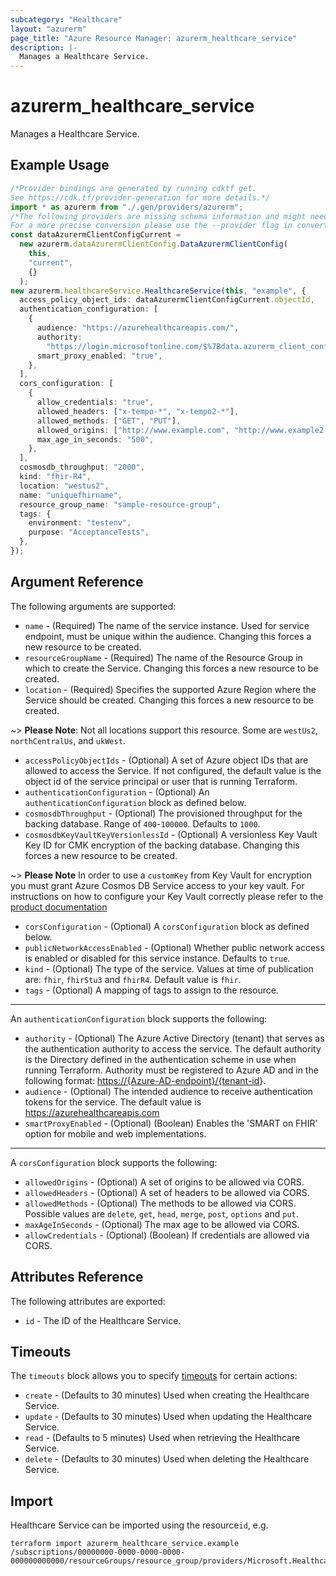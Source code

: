 ```yaml
---
subcategory: "Healthcare"
layout: "azurerm"
page_title: "Azure Resource Manager: azurerm_healthcare_service"
description: |-
  Manages a Healthcare Service.
---
```


# azurerm\_healthcare\_service

Manages a Healthcare Service.

## Example Usage

```typescript
/*Provider bindings are generated by running cdktf get.
See https://cdk.tf/provider-generation for more details.*/
import * as azurerm from "./.gen/providers/azurerm";
/*The following providers are missing schema information and might need manual adjustments to synthesize correctly: azurerm.
For a more precise conversion please use the --provider flag in convert.*/
const dataAzurermClientConfigCurrent =
  new azurerm.dataAzurermClientConfig.DataAzurermClientConfig(
    this,
    "current",
    {}
  );
new azurerm.healthcareService.HealthcareService(this, "example", {
  access_policy_object_ids: dataAzurermClientConfigCurrent.objectId,
  authentication_configuration: [
    {
      audience: "https://azurehealthcareapis.com/",
      authority:
        "https://login.microsoftonline.com/$%7Bdata.azurerm_client_config.current.tenant_id%7D",
      smart_proxy_enabled: "true",
    },
  ],
  cors_configuration: [
    {
      allow_credentials: "true",
      allowed_headers: ["x-tempo-*", "x-tempo2-*"],
      allowed_methods: ["GET", "PUT"],
      allowed_origins: ["http://www.example.com", "http://www.example2.com"],
      max_age_in_seconds: "500",
    },
  ],
  cosmosdb_throughput: "2000",
  kind: "fhir-R4",
  location: "westus2",
  name: "uniquefhirname",
  resource_group_name: "sample-resource-group",
  tags: {
    environment: "testenv",
    purpose: "AcceptanceTests",
  },
});

```

## Argument Reference

The following arguments are supported:

* `name` - (Required) The name of the service instance. Used for service endpoint, must be unique within the audience. Changing this forces a new resource to be created.
* `resourceGroupName` - (Required) The name of the Resource Group in which to create the Service. Changing this forces a new resource to be created.
* `location` - (Required) Specifies the supported Azure Region where the Service should be created. Changing this forces a new resource to be created.

\~> **Please Note**: Not all locations support this resource. Some are `westUs2`, `northCentralUs`, and `ukWest`.

* `accessPolicyObjectIds` - (Optional) A set of Azure object IDs that are allowed to access the Service. If not configured, the default value is the object id of the service principal or user that is running Terraform.
* `authenticationConfiguration` - (Optional) An `authenticationConfiguration` block as defined below.
* `cosmosdbThroughput` - (Optional) The provisioned throughput for the backing database. Range of `400`-`100000`. Defaults to `1000`.
* `cosmosdbKeyVaultKeyVersionlessId` - (Optional) A versionless Key Vault Key ID for CMK encryption of the backing database. Changing this forces a new resource to be created.

\~> **Please Note** In order to use a `customKey` from Key Vault for encryption you must grant Azure Cosmos DB Service access to your key vault. For instructions on how to configure your Key Vault correctly please refer to the [product documentation](https://docs.microsoft.com/azure/cosmos-db/how-to-setup-cmk#add-an-access-policy-to-your-azure-key-vault-instance)

* `corsConfiguration` - (Optional) A `corsConfiguration` block as defined below.
* `publicNetworkAccessEnabled` - (Optional) Whether public network access is enabled or disabled for this service instance. Defaults to `true`.
* `kind` - (Optional) The type of the service. Values at time of publication are: `fhir`, `fhirStu3` and `fhirR4`. Default value is `fhir`.
* `tags` - (Optional) A mapping of tags to assign to the resource.

***

An `authenticationConfiguration` block supports the following:

* `authority` - (Optional) The Azure Active Directory (tenant) that serves as the authentication authority to access the service. The default authority is the Directory defined in the authentication scheme in use when running Terraform.
  Authority must be registered to Azure AD and in the following format: <https://{Azure-AD-endpoint}/{tenant-id>}.
* `audience` - (Optional) The intended audience to receive authentication tokens for the service. The default value is <https://azurehealthcareapis.com>
* `smartProxyEnabled` - (Optional) (Boolean) Enables the 'SMART on FHIR' option for mobile and web implementations.

***

A `corsConfiguration` block supports the following:

* `allowedOrigins` - (Optional) A set of origins to be allowed via CORS.
* `allowedHeaders` - (Optional) A set of headers to be allowed via CORS.
* `allowedMethods` - (Optional) The methods to be allowed via CORS. Possible values are `delete`, `get`, `head`, `merge`, `post`, `options` and `put`.
* `maxAgeInSeconds` - (Optional) The max age to be allowed via CORS.
* `allowCredentials` - (Optional) (Boolean) If credentials are allowed via CORS.

## Attributes Reference

The following attributes are exported:

* `id` - The ID of the Healthcare Service.

## Timeouts

The `timeouts` block allows you to specify [timeouts](https://www.terraform.io/language/resources/syntax#operation-timeouts) for certain actions:

* `create` - (Defaults to 30 minutes) Used when creating the Healthcare Service.
* `update` - (Defaults to 30 minutes) Used when updating the Healthcare Service.
* `read` - (Defaults to 5 minutes) Used when retrieving the Healthcare Service.
* `delete` - (Defaults to 30 minutes) Used when deleting the Healthcare Service.

## Import

Healthcare Service can be imported using the resource`id`, e.g.

```shell
terraform import azurerm_healthcare_service.example /subscriptions/00000000-0000-0000-0000-000000000000/resourceGroups/resource_group/providers/Microsoft.HealthcareApis/services/service_name
```
